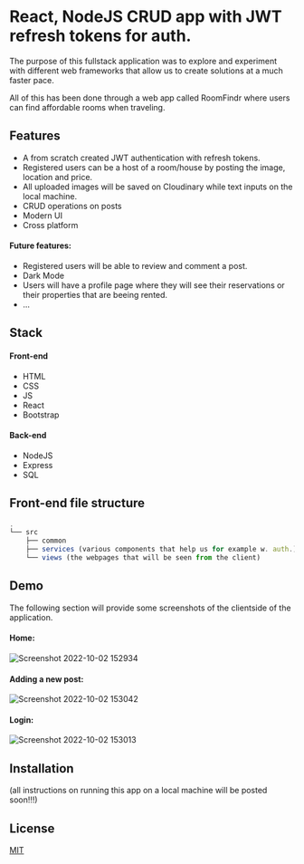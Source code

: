 
# React, NodeJS CRUD app with JWT refresh tokens for auth.

The purpose of this fullstack application was to explore and experiment with different web frameworks that allow us to create solutions at a much faster pace. 


All of this has been done through a web app called RoomFindr where users can find affordable rooms when traveling. 

## Features

- A from scratch created JWT authentication with refresh tokens.
- Registered users can be a host of a room/house by posting the image, location and price. 
- All uploaded images will be saved on Cloudinary while text inputs on the local machine. 
- CRUD operations on posts
- Modern UI
- Cross platform

#### Future features:

- Registered users will be able to review and comment a post.
- Dark Mode
- Users will have a profile page where they will see their reservations or their properties that are beeing rented.
- ...
## Stack

#### Front-end

- HTML
- CSS
- JS
- React
- Bootstrap 

#### Back-end
- NodeJS
- Express
- SQL


## Front-end file structure

```javascript
.
└── src
    ├── common
    ├── services (various components that help us for example w. auth.)
    └── views (the webpages that will be seen from the client)
```


## Demo

The following section will provide some screenshots of the clientside of the application. 

#### Home:

![Screenshot 2022-10-02 152934](https://user-images.githubusercontent.com/44942059/193457503-78c9cc0f-e788-47af-92e3-1212c6af265f.png)

#### Adding a new post:

![Screenshot 2022-10-02 153042](https://user-images.githubusercontent.com/44942059/193457533-ab11f1a2-eff0-4bd1-9c13-b6edc3b030a1.png)

#### Login:

![Screenshot 2022-10-02 153013](https://user-images.githubusercontent.com/44942059/193457551-3c5836a3-4b3a-4776-a8c3-9af9e1f5001b.png)

## Installation

(all instructions on running this app on a local machine will be posted soon!!!)
## License

[MIT](https://choosealicense.com/licenses/mit/)

